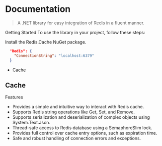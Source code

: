 Documentation
==========================

> A .NET library for easy integration of Redis in a fluent manner.

Getting Started
To use the library in your project, follow these steps:

Install the Redis.Cache NuGet package.

```json
  "Redis": {
    "ConnectionString": "localhost:6379"
  }
```


* [Cache](#cache)

Cache
--------------

Features
 - Provides a simple and intuitive way to interact with Redis cache.
 - Supports Redis string operations like Get, Set, and Remove.
 - Supports serialization and deserialization of complex objects using System.Text.Json.
 - Thread-safe access to Redis database using a SemaphoreSlim lock.
 - Provides full control over cache entry options, such as expiration time.
 - Safe and robust handling of connection errors and exceptions.




